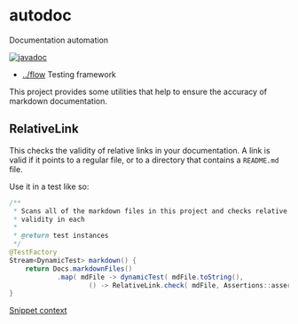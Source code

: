 
<!-- title start -->

# autodoc

Documentation automation

[![javadoc](https://javadoc.io/badge2/com.mastercard.test.flow/autodoc/javadoc.svg)](https://javadoc.io/doc/com.mastercard.test.flow/autodoc)

 * [../flow](https://github.com/Mastercard/flow) Testing framework

<!-- title end -->

This project provides some utilities that help to ensure the accuracy of markdown documentation.

## RelativeLink

This checks the validity of relative links in your documentation. A link is valid if it points to a regular file, or to a directory that contains a `README.md` file.

Use it in a test like so:


<!-- snippet start -->

<!-- LinkTest!:relative_link_usage -->

```java
/**
 * Scans all of the markdown files in this project and checks relative link
 * validity in each
 *
 * @return test instances
 */
@TestFactory
Stream<DynamicTest> markdown() {
	return Docs.markdownFiles()
			.map( mdFile -> dynamicTest( mdFile.toString(),
					() -> RelativeLink.check( mdFile, Assertions::assertEquals ) ) );
}
```
[Snippet context](../doc/src/test/java/com/mastercard/test/flow/doc/LinkTest.java#L26-L37,26-37)

<!-- snippet end -->

